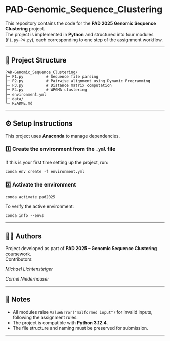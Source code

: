 # PAD-Genomic_Sequence_Clustering

This repository contains the code for the **PAD 2025 Genomic Sequence Clustering** project.  
The project is implemented in **Python** and structured into four modules (`P1.py`–`P4.py`), each corresponding to one step of the assignment workflow.

---

## 📁 Project Structure

```
PAD-Genomic_Sequence_Clustering/
├─ P1.py          # Sequence file parsing  
├─ P2.py          # Pairwise alignment using Dynamic Programming  
├─ P3.py          # Distance matrix computation  
├─ P4.py          # WPGMA clustering  
├─ environment.yml 
├─ data/ 
└─ README.md  
```


---

## ⚙️ Setup Instructions

This project uses **Anaconda** to manage dependencies.

### 1️⃣ Create the environment from the `.yml` file

If this is your first time setting up the project, run:

```
conda env create -f environment.yml
```
### 2️⃣ Activate the environment

```
conda activate pad2025
```
To verify the active environment:

```
conda info --envs
```

---

## 🧑‍💻 Authors

Project developed as part of **PAD 2025 – Genomic Sequence Clustering** coursework.  
Contributors: 

*Michael Lichtensteiger*

*Cornel Niederhauser*

---

## 🧾 Notes

- All modules raise `ValueError("malformed input")` for invalid inputs, following the assignment rules.  
- The project is compatible with **Python 3.12.4**.  
- The file structure and naming must be preserved for submission.  

---